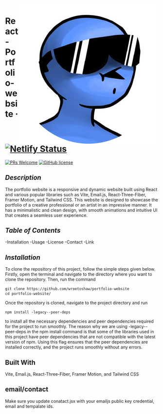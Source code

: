 <img src="./src/assets/logo.png" alt="Logo of the project" align="right">

# React-Portfolio-website &middot; [![Netlify Status](https://api.netlify.com/api/v1/badges/466b2527-7f58-47bf-8d92-fb0d6a11b8c7/deploy-status)](https://app.netlify.com/sites/portfolio-wroetoshaw/deploys)

 [![PRs Welcome](https://img.shields.io/badge/PRs-welcome-brightgreen.svg?style=flat-square)](http://makeapullrequest.com) [![GitHub license](https://img.shields.io/badge/license-MIT-blue.svg?style=flat-square)](https://github.com/your/your-project/blob/master/LICENSE)

## *Description*
The portfolio website is a responsive and dynamic website built using React and various popular libraries such as Vite, Email.js, React-Three-Fiber, Framer Motion, and Tailwind CSS. This website is designed to showcase the portfolio of a creative professional or an artist in an impressive manner. It has a minimalistic and clean design, with smooth animations and intuitive UI that creates a seamless user experience.
## *Table of Contents*
-Installation
-Usage
-License
-Contact
-Link

## *Installation*
To clone the repository of this project, follow the simple steps given below. Firstly, open the terminal and navigate to the directory where you want to clone the repository. Then, run the command
```shell
git clone https://github.com/wroetoshaw/portfolio-website
cd portfolio-website/
```
Once the repository is cloned, navigate to the project directory and run 
```shell 
npm install -legacy--peer-deps 
```
to install all the necessary dependencies and peer dependencies required for the project to run smoothly. The reason why we are using -legacy--peer-deps in the npm install command is that some of the libraries used in this project have peer dependencies that are not compatible with the latest version of npm. Using this flag ensures that the peer dependencies are installed correctly, and the project runs smoothly without any errors.

## Built With
Vite, Email.js, React-Three-Fiber, Framer Motion, and Tailwind CSS

## email/contact
Make sure you update conatact.jsx with your emailjs public key credential, email and tempalate ids.
